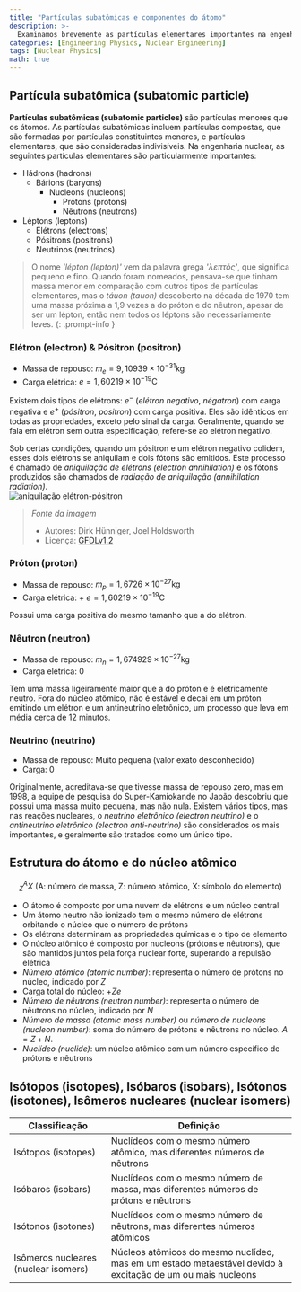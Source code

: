 ```yaml
---
title: "Partículas subatômicas e componentes do átomo"
description: >-
  Examinamos brevemente as partículas elementares importantes na engenharia nuclear, como elétrons, prótons, nêutrons, fótons e neutrinos, e exploramos a estrutura dos átomos e núcleos atômicos.
categories: [Engineering Physics, Nuclear Engineering]
tags: [Nuclear Physics]
math: true
---
```


## Partícula subatômica (subatomic particle)
**Partículas subatômicas (subatomic particles)** são partículas menores que os átomos. As partículas subatômicas incluem partículas compostas, que são formadas por partículas constituintes menores, e partículas elementares, que são consideradas indivisíveis.
Na engenharia nuclear, as seguintes partículas elementares são particularmente importantes:

- Hádrons (hadrons)
  - Bárions (baryons)
    - Nucleons (nucleons)
      - Prótons (protons)
      - Nêutrons (neutrons)
- Léptons (leptons)
  - Elétrons (electrons)
  - Pósitrons (positrons)
  - Neutrinos (neutrinos)

> O nome *'lépton (lepton)'* vem da palavra grega *'λεπτός'*, que significa pequeno e fino. Quando foram nomeados, pensava-se que tinham massa menor em comparação com outros tipos de partículas elementares, mas o *táuon (tauon)* descoberto na década de 1970 tem uma massa próxima a 1,9 vezes a do próton e do nêutron, apesar de ser um lépton, então nem todos os léptons são necessariamente leves.
{: .prompt-info }

### Elétron (electron) & Pósitron (positron)
- Massa de repouso: $m_e = 9,10939 \times 10^{-31} \text{kg}$
- Carga elétrica: $e = 1,60219 \times 10^{-19} \text{C}$

Existem dois tipos de elétrons: $e^-$ (*elétron negativo*, *négatron*) com carga negativa e $e^+$ (*pósitron*, *positron*) com carga positiva. Eles são idênticos em todas as propriedades, exceto pelo sinal da carga. Geralmente, quando se fala em elétron sem outra especificação, refere-se ao elétron negativo.

Sob certas condições, quando um pósitron e um elétron negativo colidem, esses dois elétrons se aniquilam e dois fótons são emitidos. Este processo é chamado de *aniquilação de elétrons (electron annihilation)* e os fótons produzidos são chamados de *radiação de aniquilação (annihilation radiation)*.  
![aniquilação elétron-pósitron](https://upload.wikimedia.org/wikipedia/commons/0/0a/ElectronPositronAnnihilation.svg)
> *Fonte da imagem*
> - Autores: Dirk Hünniger, Joel Holdsworth
> - Licença: [GFDLv1.2](https://www.gnu.org/licenses/old-licenses/fdl-1.2.html)

### Próton (proton)
- Massa de repouso: $m_p = 1,6726 \times 10^{-27} \text{kg}$
- Carga elétrica: + $e = 1,60219 \times 10^{-19} \text{C}$

Possui uma carga positiva do mesmo tamanho que a do elétron.

### Nêutron (neutron)
- Massa de repouso: $m_n = 1,674929 \times 10^{-27} \text{kg}$
- Carga elétrica: $0$ 

Tem uma massa ligeiramente maior que a do próton e é eletricamente neutro. Fora do núcleo atômico, não é estável e decai em um próton emitindo um elétron e um antineutrino eletrônico, um processo que leva em média cerca de 12 minutos.

### Neutrino (neutrino)
- Massa de repouso: Muito pequena (valor exato desconhecido)
- Carga: $0$

Originalmente, acreditava-se que tivesse massa de repouso zero, mas em 1998, a equipe de pesquisa do Super-Kamiokande no Japão descobriu que possui uma massa muito pequena, mas não nula. Existem vários tipos, mas nas reações nucleares, o *neutrino eletrônico (electron neutrino)* e o *antineutrino eletrônico (electron anti-neutrino)* são considerados os mais importantes, e geralmente são tratados como um único tipo.

## Estrutura do átomo e do núcleo atômico

$$ ^A_Z X \ (\text{A: número de massa, Z: número atômico, X: símbolo do elemento})$$

- O átomo é composto por uma nuvem de elétrons e um núcleo central
- Um átomo neutro não ionizado tem o mesmo número de elétrons orbitando o núcleo que o número de prótons
- Os elétrons determinam as propriedades químicas e o tipo de elemento
- O núcleo atômico é composto por nucleons (prótons e nêutrons), que são mantidos juntos pela força nuclear forte, superando a repulsão elétrica
- *Número atômico (atomic number)*: representa o número de prótons no núcleo, indicado por $Z$
- Carga total do núcleo: +$Ze$
- *Número de nêutrons (neutron number)*: representa o número de nêutrons no núcleo, indicado por $N$
- *Número de massa (atomic mass number)* ou *número de nucleons (nucleon number)*: soma do número de prótons e nêutrons no núcleo. $A=Z+N.$
- *Nuclídeo (nuclide)*: um núcleo atômico com um número específico de prótons e nêutrons

## Isótopos (isotopes), Isóbaros (isobars), Isótonos (isotones), Isômeros nucleares (nuclear isomers)

| Classificação | Definição |
| --- | --- |
| Isótopos (isotopes) | Nuclídeos com o mesmo número atômico, mas diferentes números de nêutrons |
| Isóbaros (isobars) | Nuclídeos com o mesmo número de massa, mas diferentes números de prótons e nêutrons |
| Isótonos (isotones) | Nuclídeos com o mesmo número de nêutrons, mas diferentes números atômicos |
| Isômeros nucleares (nuclear isomers) | Núcleos atômicos do mesmo nuclídeo, mas em um estado metaestável devido à excitação de um ou mais nucleons |
